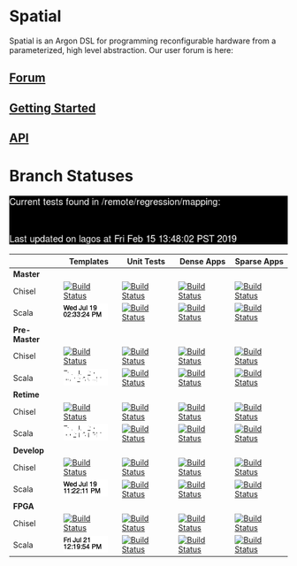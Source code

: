 # Spatial
Spatial is an Argon DSL for programming reconfigurable hardware from a parameterized, high level abstraction.  Our user forum is here: 

## [Forum](https://groups.google.com/forum/#!forum/spatial-lang-users)

## [Getting Started](http://spatial-lang.readthedocs.io/en/latest/tutorial/starting.html)

## [API](http://spatial-lang.readthedocs.io/en/latest/)

# Branch Statuses

!["what's running" is unavailable](https://github.com/mattfel1/Window/blob/master/window.png?raw=true "whatsrunning")

|            | Templates | Unit Tests | Dense Apps | Sparse Apps |
|------------|-----------|------------|------------|-------------|
| **Master** | |             |            |             |
| Chisel | [![Build Status](https://travis-ci.org/stanford-ppl/spatial-lang.svg?branch=master)](https://travis-ci.org/stanford-ppl/spatial-lang)         | [![Build Status](https://travis-ci.org/mattfel1/Trackers.svg?branch=ClassUnit-Branchmaster-Backendchisel-Tracker)](https://github.com/stanford-ppl/spatial-lang/wiki/Brnch:master-Trgt:chisel)           | [![Build Status](https://travis-ci.org/mattfel1/Trackers.svg?branch=ClassDense-Branchmaster-Backendchisel-Tracker)](https://github.com/stanford-ppl/spatial-lang/wiki/Brnch:master-Trgt:chisel)           | [![Build Status](https://travis-ci.org/mattfel1/Trackers.svg?branch=ClassSparse-Branchmaster-Backendchisel-Tracker)](https://github.com/stanford-ppl/spatial-lang/wiki/Brnch:master-Trgt:chisel)             |
| Scala  | ![timestamp unavailable](https://github.com/mattfel1/Trackers/blob/timestamps/timestamp_master.png?raw=true "timestamp")       |  [![Build Status](https://travis-ci.org/mattfel1/Trackers.svg?branch=ClassUnit-Branchmaster-Backendscala-Tracker)](https://github.com/stanford-ppl/spatial-lang/wiki/Brnch:master-Trgt:scala)           | [![Build Status](https://travis-ci.org/mattfel1/Trackers.svg?branch=ClassDense-Branchmaster-Backendscala-Tracker)](https://github.com/stanford-ppl/spatial-lang/wiki/Brnch:master-Trgt:scala)           | [![Build Status](https://travis-ci.org/mattfel1/Trackers.svg?branch=ClassSparse-Branchmaster-Backendscala-Tracker)](https://github.com/stanford-ppl/spatial-lang/wiki/Brnch:master-Trgt:scala)             |
| **Pre-Master** | |  |  |  |
| Chisel | [![Build Status](https://travis-ci.org/stanford-ppl/spatial-lang.svg?branch=pre-master)](https://travis-ci.org/stanford-ppl/spatial-lang)         | [![Build Status](https://travis-ci.org/mattfel1/Trackers.svg?branch=ClassUnit-Branchpre-master-Backendchisel-Tracker)](https://github.com/stanford-ppl/spatial-lang/wiki/Brnch:pre-master-Trgt:chisel)           | [![Build Status](https://travis-ci.org/mattfel1/Trackers.svg?branch=ClassDense-Branchpre-master-Backendchisel-Tracker)](https://github.com/stanford-ppl/spatial-lang/wiki/Brnch:pre-master-Trgt:chisel)           | [![Build Status](https://travis-ci.org/mattfel1/Trackers.svg?branch=ClassSparse-Branchpre-master-Backendchisel-Tracker)](https://github.com/stanford-ppl/spatial-lang/wiki/Brnch:pre-master-Trgt:chisel)             |
| Scala  | ![timestamp unavailable](https://github.com/mattfel1/Trackers/blob/timestamps/timestamp_pre-master.png?raw=true "timestamp")       |  [![Build Status](https://travis-ci.org/mattfel1/Trackers.svg?branch=ClassUnit-Branchpre-master-Backendscala-Tracker)](https://github.com/stanford-ppl/spatial-lang/wiki/Brnch:pre-master-Trgt:scala)           | [![Build Status](https://travis-ci.org/mattfel1/Trackers.svg?branch=ClassDense-Branchpre-master-Backendscala-Tracker)](https://github.com/stanford-ppl/spatial-lang/wiki/Brnch:pre-master-Trgt:scala)           | [![Build Status](https://travis-ci.org/mattfel1/Trackers.svg?branch=ClassSparse-Branchpre-master-Backendscala-Tracker)](https://github.com/stanford-ppl/spatial-lang/wiki/Brnch:pre-master-Trgt:scala)             |
| **Retime**   |  |  |  |  |
| Chisel | [![Build Status](https://travis-ci.org/stanford-ppl/spatial-lang.svg?branch=retime)](https://travis-ci.org/stanford-ppl/spatial-lang)         | [![Build Status](https://travis-ci.org/mattfel1/Trackers.svg?branch=ClassUnit-Branchretime-Backendchisel-Tracker)](https://github.com/stanford-ppl/spatial-lang/wiki/Brnch:retime-Trgt:chisel)           | [![Build Status](https://travis-ci.org/mattfel1/Trackers.svg?branch=ClassDense-Branchretime-Backendchisel-Tracker)](https://github.com/stanford-ppl/spatial-lang/wiki/Brnch:retime-Trgt:chisel)           | [![Build Status](https://travis-ci.org/mattfel1/Trackers.svg?branch=ClassSparse-Branchretime-Backendchisel-Tracker)](https://github.com/stanford-ppl/spatial-lang/wiki/Brnch:retime-Trgt:chisel)             |
| Scala  | ![timestamp unavailable](https://github.com/mattfel1/Trackers/blob/timestamps/timestamp_retime.png?raw=true "timestamp")       |  [![Build Status](https://travis-ci.org/mattfel1/Trackers.svg?branch=ClassUnit-Branchretime-Backendscala-Tracker)](https://github.com/stanford-ppl/spatial-lang/wiki/Brnch:retime-Trgt:scala)           | [![Build Status](https://travis-ci.org/mattfel1/Trackers.svg?branch=ClassDense-Branchretime-Backendscala-Tracker)](https://github.com/stanford-ppl/spatial-lang/wiki/Brnch:retime-Trgt:scala)           | [![Build Status](https://travis-ci.org/mattfel1/Trackers.svg?branch=ClassSparse-Branchretime-Backendscala-Tracker)](https://github.com/stanford-ppl/spatial-lang/wiki/Brnch:retime-Trgt:scala)             |
| **Develop** |  |  |  |  |
| Chisel | [![Build Status](https://travis-ci.org/stanford-ppl/spatial-lang.svg?branch=develop)](https://travis-ci.org/stanford-ppl/spatial-lang)         | [![Build Status](https://travis-ci.org/mattfel1/Trackers.svg?branch=ClassUnit-Branchdevelop-Backendchisel-Tracker)](https://github.com/stanford-ppl/spatial-lang/wiki/Brnch:develop-Trgt:chisel)           | [![Build Status](https://travis-ci.org/mattfel1/Trackers.svg?branch=ClassDense-Branchdevelop-Backendchisel-Tracker)](https://github.com/stanford-ppl/spatial-lang/wiki/Brnch:develop-Trgt:chisel)           | [![Build Status](https://travis-ci.org/mattfel1/Trackers.svg?branch=ClassSparse-Branchdevelop-Backendchisel-Tracker)](https://github.com/stanford-ppl/spatial-lang/wiki/Brnch:develop-Trgt:chisel)             |
| Scala  | ![timestamp unavailable](https://github.com/mattfel1/Trackers/blob/timestamps/timestamp_develop.png?raw=true "timestamp")       |  [![Build Status](https://travis-ci.org/mattfel1/Trackers.svg?branch=ClassUnit-Branchdevelop-Backendscala-Tracker)](https://github.com/stanford-ppl/spatial-lang/wiki/Brnch:develop-Trgt:scala)           | [![Build Status](https://travis-ci.org/mattfel1/Trackers.svg?branch=ClassDense-Branchdevelop-Backendscala-Tracker)](https://github.com/stanford-ppl/spatial-lang/wiki/Brnch:develop-Trgt:scala)           | [![Build Status](https://travis-ci.org/mattfel1/Trackers.svg?branch=ClassSparse-Branchdevelop-Backendscala-Tracker)](https://github.com/stanford-ppl/spatial-lang/wiki/Brnch:develop-Trgt:scala)             |
| **FPGA**   |  |  |  |  |
| Chisel | [![Build Status](https://travis-ci.org/stanford-ppl/spatial-lang.svg?branch=fpga)](https://travis-ci.org/stanford-ppl/spatial-lang)         | [![Build Status](https://travis-ci.org/mattfel1/Trackers.svg?branch=ClassUnit-Branchfpga-Backendchisel-Tracker)](https://github.com/stanford-ppl/spatial-lang/wiki/Brnch:fpga-Trgt:chisel)           | [![Build Status](https://travis-ci.org/mattfel1/Trackers.svg?branch=ClassDense-Branchfpga-Backendchisel-Tracker)](https://github.com/stanford-ppl/spatial-lang/wiki/Brnch:fpga-Trgt:chisel)           | [![Build Status](https://travis-ci.org/mattfel1/Trackers.svg?branch=ClassSparse-Branchfpga-Backendchisel-Tracker)](https://github.com/stanford-ppl/spatial-lang/wiki/Brnch:fpga-Trgt:chisel)             |
| Scala  | ![timestamp unavailable](https://github.com/mattfel1/Trackers/blob/timestamps/timestamp_fpga.png?raw=true "timestamp")      |  [![Build Status](https://travis-ci.org/mattfel1/Trackers.svg?branch=ClassUnit-Branchfpga-Backendscala-Tracker)](https://github.com/stanford-ppl/spatial-lang/wiki/Brnch:fpga-Trgt:scala)           | [![Build Status](https://travis-ci.org/mattfel1/Trackers.svg?branch=ClassDense-Branchfpga-Backendscala-Tracker)](https://github.com/stanford-ppl/spatial-lang/wiki/Brnch:fpga-Trgt:scala)           | [![Build Status](https://travis-ci.org/mattfel1/Trackers.svg?branch=ClassSparse-Branchfpga-Backendscala-Tracker)](https://github.com/stanford-ppl/spatial-lang/wiki/Brnch:fpga-Trgt:scala)             |

